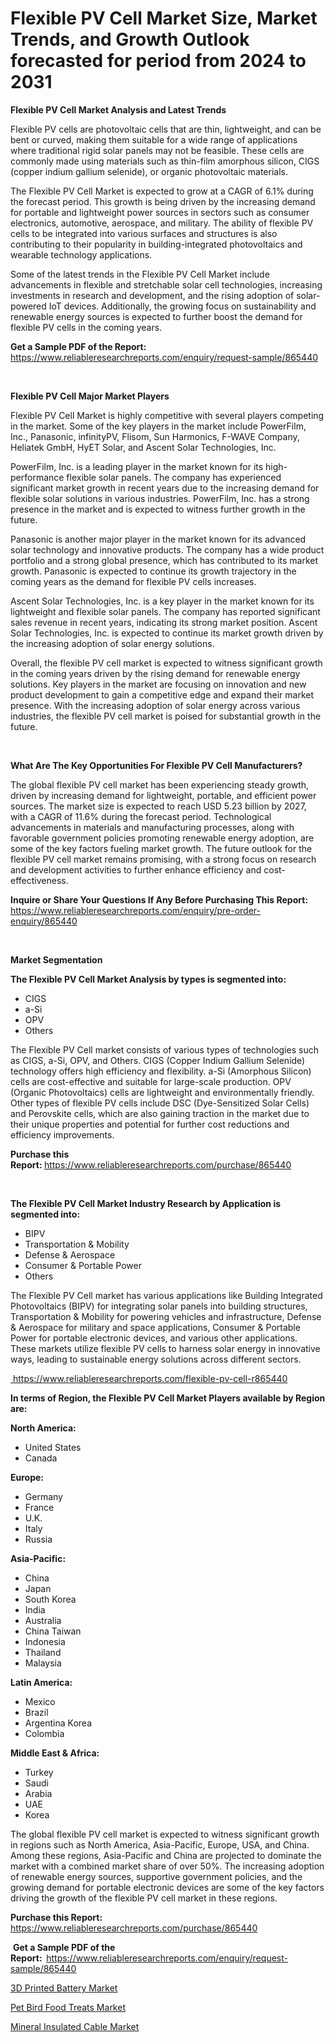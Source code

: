 <p><h1>Flexible PV Cell Market Size, Market Trends, and Growth Outlook forecasted for period from 2024 to 2031</h1></p><p><strong>Flexible PV Cell Market Analysis and Latest Trends</strong></p>
<p><p>Flexible PV cells are photovoltaic cells that are thin, lightweight, and can be bent or curved, making them suitable for a wide range of applications where traditional rigid solar panels may not be feasible. These cells are commonly made using materials such as thin-film amorphous silicon, CIGS (copper indium gallium selenide), or organic photovoltaic materials.</p><p>The Flexible PV Cell Market is expected to grow at a CAGR of 6.1% during the forecast period. This growth is being driven by the increasing demand for portable and lightweight power sources in sectors such as consumer electronics, automotive, aerospace, and military. The ability of flexible PV cells to be integrated into various surfaces and structures is also contributing to their popularity in building-integrated photovoltaics and wearable technology applications.</p><p>Some of the latest trends in the Flexible PV Cell Market include advancements in flexible and stretchable solar cell technologies, increasing investments in research and development, and the rising adoption of solar-powered IoT devices. Additionally, the growing focus on sustainability and renewable energy sources is expected to further boost the demand for flexible PV cells in the coming years.</p></p>
<p><strong>Get a Sample PDF of the Report:&nbsp;</strong> <a href="https://www.reliableresearchreports.com/enquiry/request-sample/865440">https://www.reliableresearchreports.com/enquiry/request-sample/865440</a></p>
<p>&nbsp;</p>
<p><strong>Flexible PV Cell Major Market Players</strong></p>
<p><p>Flexible PV Cell Market is highly competitive with several players competing in the market. Some of the key players in the market include PowerFilm, Inc., Panasonic, infinityPV, Flisom, Sun Harmonics, F-WAVE Company, Heliatek GmbH, HyET Solar, and Ascent Solar Technologies, Inc.</p><p>PowerFilm, Inc. is a leading player in the market known for its high-performance flexible solar panels. The company has experienced significant market growth in recent years due to the increasing demand for flexible solar solutions in various industries. PowerFilm, Inc. has a strong presence in the market and is expected to witness further growth in the future.</p><p>Panasonic is another major player in the market known for its advanced solar technology and innovative products. The company has a wide product portfolio and a strong global presence, which has contributed to its market growth. Panasonic is expected to continue its growth trajectory in the coming years as the demand for flexible PV cells increases.</p><p>Ascent Solar Technologies, Inc. is a key player in the market known for its lightweight and flexible solar panels. The company has reported significant sales revenue in recent years, indicating its strong market position. Ascent Solar Technologies, Inc. is expected to continue its market growth driven by the increasing adoption of solar energy solutions.</p><p>Overall, the flexible PV cell market is expected to witness significant growth in the coming years driven by the rising demand for renewable energy solutions. Key players in the market are focusing on innovation and new product development to gain a competitive edge and expand their market presence. With the increasing adoption of solar energy across various industries, the flexible PV cell market is poised for substantial growth in the future.</p></p>
<p>&nbsp;</p>
<p><strong>What Are The Key Opportunities For Flexible PV Cell Manufacturers?</strong></p>
<p><p>The global flexible PV cell market has been experiencing steady growth, driven by increasing demand for lightweight, portable, and efficient power sources. The market size is expected to reach USD 5.23 billion by 2027, with a CAGR of 11.6% during the forecast period. Technological advancements in materials and manufacturing processes, along with favorable government policies promoting renewable energy adoption, are some of the key factors fueling market growth. The future outlook for the flexible PV cell market remains promising, with a strong focus on research and development activities to further enhance efficiency and cost-effectiveness.</p></p>
<p><strong>Inquire or Share Your Questions If Any Before Purchasing This Report:</strong> <a href="https://www.reliableresearchreports.com/enquiry/pre-order-enquiry/865440">https://www.reliableresearchreports.com/enquiry/pre-order-enquiry/865440</a></p>
<p>&nbsp;</p>
<p><strong>Market Segmentation</strong></p>
<p><strong>The Flexible PV Cell Market Analysis by types is segmented into:</strong></p>
<p><ul><li>CIGS</li><li>a-Si</li><li>OPV</li><li>Others</li></ul></p>
<p><p>The Flexible PV Cell market consists of various types of technologies such as CIGS, a-Si, OPV, and Others. CIGS (Copper Indium Gallium Selenide) technology offers high efficiency and flexibility. a-Si (Amorphous Silicon) cells are cost-effective and suitable for large-scale production. OPV (Organic Photovoltaics) cells are lightweight and environmentally friendly. Other types of flexible PV cells include DSC (Dye-Sensitized Solar Cells) and Perovskite cells, which are also gaining traction in the market due to their unique properties and potential for further cost reductions and efficiency improvements.</p></p>
<p><strong>Purchase this Report:&nbsp;</strong><a href="https://www.reliableresearchreports.com/purchase/865440">https://www.reliableresearchreports.com/purchase/865440</a></p>
<p>&nbsp;</p>
<p><strong>The Flexible PV Cell Market Industry Research by Application is segmented into:</strong></p>
<p><ul><li>BIPV</li><li>Transportation & Mobility</li><li>Defense & Aerospace</li><li>Consumer & Portable Power</li><li>Others</li></ul></p>
<p><p>The Flexible PV Cell market has various applications like Building Integrated Photovoltaics (BIPV) for integrating solar panels into building structures, Transportation & Mobility for powering vehicles and infrastructure, Defense & Aerospace for military and space applications, Consumer & Portable Power for portable electronic devices, and various other applications. These markets utilize flexible PV cells to harness solar energy in innovative ways, leading to sustainable energy solutions across different sectors.</p></p>
<p><a href="https://www.reliableresearchreports.com/flexible-pv-cell-r865440">&nbsp;https://www.reliableresearchreports.com/flexible-pv-cell-r865440</a></p>
<p><strong>In terms of Region, the Flexible PV Cell Market Players available by Region are:</strong></p>
<p>
    <p> <strong> North America: </strong>
        <ul>
            <li>United States</li>
            <li>Canada</li>
        </ul>
        </p> 
    <p> <strong> Europe: </strong>
        <ul>
            <li>Germany</li>
            <li>France</li>
            <li>U.K.</li>
            <li>Italy</li>
            <li>Russia</li>
        </ul>
        </p> 
    <p> <strong> Asia-Pacific: </strong>
        <ul>
            <li>China</li>
            <li>Japan</li>
            <li>South Korea</li>
            <li>India</li>
            <li>Australia</li>
            <li>China Taiwan</li>
            <li>Indonesia</li>
            <li>Thailand</li>
            <li>Malaysia</li>
        </ul>
        </p> 
    <p> <strong> Latin America: </strong>
        <ul>
            <li>Mexico</li>
            <li>Brazil</li>
            <li>Argentina Korea</li>
            <li>Colombia</li>
        </ul>
        </p> 
    <p> <strong> Middle East & Africa: </strong>
        <ul>
            <li>Turkey</li>
            <li>Saudi</li>
            <li>Arabia</li>
            <li>UAE</li>
            <li>Korea</li>
        </ul>
    </p>
    </p>
<p><p>The global flexible PV cell market is expected to witness significant growth in regions such as North America, Asia-Pacific, Europe, USA, and China. Among these regions, Asia-Pacific and China are projected to dominate the market with a combined market share of over 50%. The increasing adoption of renewable energy sources, supportive government policies, and the growing demand for portable electronic devices are some of the key factors driving the growth of the flexible PV cell market in these regions.</p></p>
<p><strong>Purchase this Report: </strong><a href="https://www.reliableresearchreports.com/purchase/865440">https://www.reliableresearchreports.com/purchase/865440</a></p>
<p>&nbsp;<strong>Get a Sample PDF of the Report:&nbsp;&nbsp;</strong><a href="https://www.reliableresearchreports.com/enquiry/request-sample/865440">https://www.reliableresearchreports.com/enquiry/request-sample/865440</a></p>
<p><strong></strong></p>
<p><p><a href="https://medium.com/@aaronschoen2023/global-3d-printed-battery-market-is-projected-to-grow-at-a-cagr-of-11-6-77406bc58d6b">3D Printed Battery Market</a></p><p><a href="https://github.com/Shjsi3663/Market-Research-Report-List-1/blob/main/pet-bird-food-treats-market.md">Pet Bird Food Treats Market</a></p><p><a href="https://medium.com/@dfs4ff/mineral-insulated-cable-market-report-by-product-type-mineral-insulated-power-cable-mineral-76e86506f606">Mineral Insulated Cable Market</a></p></p>